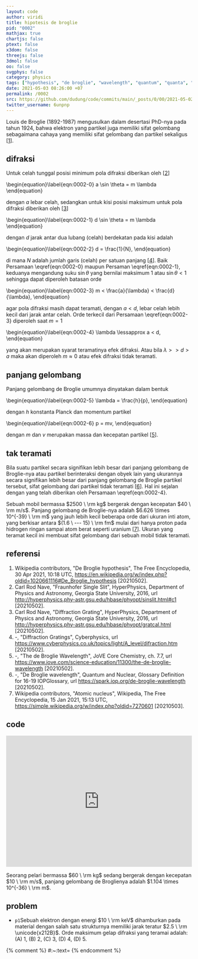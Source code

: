 ```yaml
---
layout: code
author: viridi
title: hipotesis de broglie
pid: "0002"
mathjax: true
chartjs: false
ptext: false
x3dom: false
threejs: false
3dmol: false
oo: false
svgphys: false
category: physics
tags: ["hypothesis", "de broglie", "wavelength", "quantum", "quanta", "light"]
date: 2021-05-03 08:26:00 +07
permalink: /0002
src: https://github.com/dudung/code/commits/main/_posts/0/00/2021-05-02-de-broglie-hypothesis.md
twitter_username: 6unpnp
---
```

Louis de Broglie (1892-1987) mengusulkan dalam desertasi PhD-nya pada tahun 1924, bahwa elektron yang partikel juga memiliki sifat gelombang sebagaimana cahaya yang memiliki sifat gelombang dan partikel sekaligus [[1](#r1)].


## difraksi
Untuk celah tunggal posisi minimum pola difraksi diberikan oleh [[2](#r2)]

\begin{equation}\label{eqn:0002-0}
a \sin \theta = m \lambda
\end{equation}

dengan $a$ lebar celah, sedangkan untuk kisi posisi maksimum untuk pola difraksi diberikan oleh [[3](#r3)]

\begin{equation}\label{eqn:0002-1}
d \sin \theta = m \lambda
\end{equation}

dengan $d$ jarak antar dua lubang (celah) berdekatan pada kisi adalah

\begin{equation}\label{eqn:0002-2}
d = \frac{1}{N},
\end{equation}

di mana $N$ adalah jumlah garis (celah) per satuan panjang [[4](#r4)]. Baik Persamaan \eqref{eqn:0002-0} maupun Persaman \eqref{eqn:0002-1}, keduanya mengandung suku $\sin\theta$ yang bernilai maksimum $1$ atau $\sin\theta < 1$ sehingga dapat diperoleh batasan orde

\begin{equation}\label{eqn:0002-3}
m < \frac{a}{\lambda} < \frac{d}{\lambda},
\end{equation}

agar pola difraksi masih dapat teramati, dengan $a < d$, lebar celah lebih kecil dari jarak antar celah. Orde terkecil dari Persamaan \eqref{eqn:0002-3} diperoleh saat $m = 1$

\begin{equation}\label{eqn:0002-4}
\lambda \lessapprox a < d,
\end{equation}

yang akan merupakan syarat teramatinya efek difraksi. Atau bila $\lambda > > d > a$ maka akan diperoleh $m \approx 0$ atau efek difraksi tidak teramati.


## panjang gelombang
Panjang gelombang de Broglie umumnya dinyatakan dalam bentuk

\begin{equation}\label{eqn:0002-5}
\lambda = \frac{h}{p},
\end{equation}

dengan $h$ konstanta Planck dan momentum partikel

\begin{equation}\label{eqn:0002-6}
p = mv,
\end{equation}

dengan $m$ dan $v$ merupakan massa dan kecepatan partikel [[5](#r5)].


## tak teramati
Bila suatu partikel secara signifikan lebih besar dari panjang gelombang de Broglie-nya atau partikel berinteraksi dengan obyek lain yang ukurannya secara signifikan lebih besar dari panjang gelombang de Broglie partikel tersebut, sifat gelombang dari partikel tidak teramati [[6](#r6)]. Hal ini sejalan dengan yang telah diberikan oleh Persamaan \eqref{eqn:0002-4}.

Sebuah mobil bermassa $2500 \ \rm kg$ bergerak dengan kecepatan $40 \ \rm m/s$. Panjang gelombang de Broglie-nya adalah $6.626 \times 10^{-39} \ \rm m$ yang jauh lebih kecil beberapa orde dari ukuran inti atom, yang berkisar antara $(1.6 \ --- 15) \ \rm fm$ mulai dari hanya proton pada hidrogen ringan sampai atom berat seperti uranium [[7](#r7)]. Ukuran yang teramat kecil ini membuat sifat gelombang dari sebuah mobil tidak teramati.


## referensi
1. <a name="r1"></a>Wikipedia contributors, "De Broglie hypothesis", The Free Encyclopedia, 30 Apr 2021, 10:18 UTC, <https://en.wikipedia.org/w/index.php?oldid=1020661116#De_Broglie_hypothesis> [20210502].
2. <a name="r2"></a>Carl Rod Nave, "Fraunhofer Single Slit", HyperPhysics, Department of Physics and Astronomy, Georgia State University, 2016, url <http://hyperphysics.phy-astr.gsu.edu/hbase/phyopt/sinslit.html#c1> [20210502].
3. <a name="r3"></a>Carl Rod Nave, "Diffraction Grating", HyperPhysics, Department of Physics and Astronomy, Georgia State University, 2016, url <http://hyperphysics.phy-astr.gsu.edu/hbase/phyopt/gratcal.html> [20210502].
4. <a name="r4"></a>-, "Diffraction Gratings", Cyberphysics, url <https://www.cyberphysics.co.uk/topics/light/A_level/difraction.htm> [20210502].
5. <a name="r5"></a>-, "The de Broglie Wavelength", JoVE Core Chemistry, ch. 7.7, url <https://www.jove.com/science-education/11300/the-de-broglie-wavelength> [20210502].
6. <a name="r6"></a>-, "De Broglie wavelength", Quantum and Nuclear, Glossary Definition for 16-19 IOPGlossary, url <https://spark.iop.org/de-broglie-wavelength> [20210502].
7. <a name="r7"></a>Wikipedia contributors, "Atomic nucleus", Wikipedia, The Free Encyclopedia, 15 Jan 2021, 15:13 UTC, <https://simple.wikipedia.org/w/index.php?oldid=7270601> [20210503].


## code
<iframe src="https://trinket.io/embed/python/c52bcceccb" width="100%" height="356" frameborder="0" marginwidth="0" marginheight="0" allowfullscreen></iframe>

Seorang pelari bermassa $60 \ \rm kg$ sedang bergerak dengan kecepatan $10 \ \rm m/s$, panjang gelombang de Broglienya adalah $1.104 \times 10^{-36} \ \rm m$.


## problem
+ <a name="p1">`p1`</a>Sebuah elektron dengan energi $10 \ \rm keV$ dihamburkan pada material dengan salah satu strukturnya memiliki jarak teratur $2.5 \ \rm \unicode{x212B}$. Orde maksimum gelap difraksi yang teramai adalah: (A) $1$, (B) $2$, (C) $3$, (D) $4$, (D) $5$.


{% comment %}
#:~:text=
{% endcomment %}
